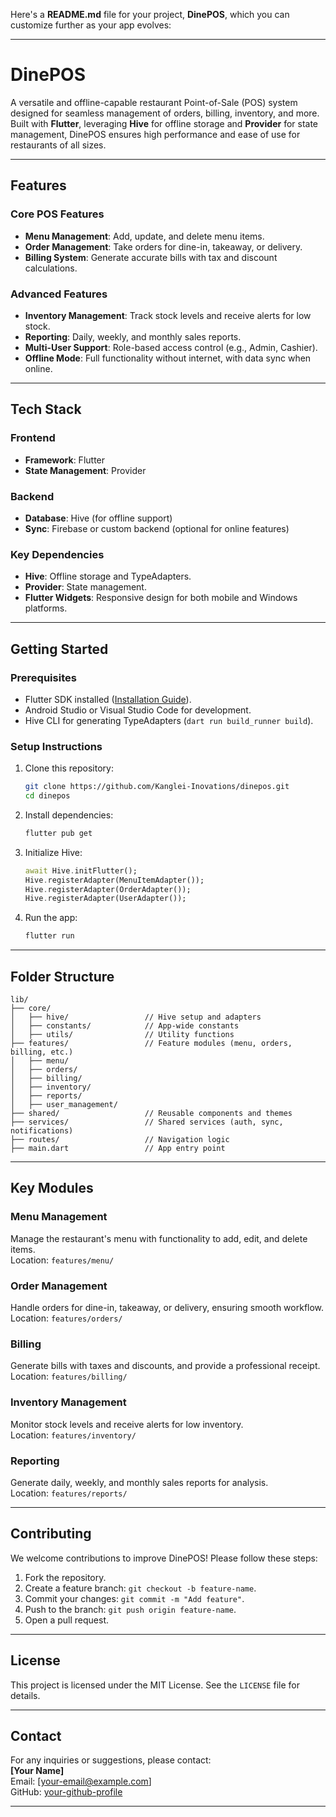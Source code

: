 Here's a **README.md** file for your project, **DinePOS**, which you can customize further as your app evolves:

---

# **DinePOS**
A versatile and offline-capable restaurant Point-of-Sale (POS) system designed for seamless management of orders, billing, inventory, and more. Built with **Flutter**, leveraging **Hive** for offline storage and **Provider** for state management, DinePOS ensures high performance and ease of use for restaurants of all sizes.

---

## **Features**

### **Core POS Features**
- **Menu Management**: Add, update, and delete menu items.
- **Order Management**: Take orders for dine-in, takeaway, or delivery.
- **Billing System**: Generate accurate bills with tax and discount calculations.

### **Advanced Features**
- **Inventory Management**: Track stock levels and receive alerts for low stock.
- **Reporting**: Daily, weekly, and monthly sales reports.
- **Multi-User Support**: Role-based access control (e.g., Admin, Cashier).
- **Offline Mode**: Full functionality without internet, with data sync when online.

---

## **Tech Stack**

### **Frontend**
- **Framework**: Flutter
- **State Management**: Provider

### **Backend**
- **Database**: Hive (for offline support)
- **Sync**: Firebase or custom backend (optional for online features)

### **Key Dependencies**
- **Hive**: Offline storage and TypeAdapters.
- **Provider**: State management.
- **Flutter Widgets**: Responsive design for both mobile and Windows platforms.

---

## **Getting Started**

### **Prerequisites**
- Flutter SDK installed ([Installation Guide](https://flutter.dev/docs/get-started/install)).
- Android Studio or Visual Studio Code for development.
- Hive CLI for generating TypeAdapters (`dart run build_runner build`).

### **Setup Instructions**
1. Clone this repository:
   ```bash
   git clone https://github.com/Kanglei-Inovations/dinepos.git
   cd dinepos
   ```
2. Install dependencies:
   ```bash
   flutter pub get
   ```
3. Initialize Hive:
   ```dart
   await Hive.initFlutter();
   Hive.registerAdapter(MenuItemAdapter());
   Hive.registerAdapter(OrderAdapter());
   Hive.registerAdapter(UserAdapter());
   ```
4. Run the app:
   ```bash
   flutter run
   ```

---

## **Folder Structure**

```
lib/
├── core/
│   ├── hive/                 // Hive setup and adapters
│   ├── constants/            // App-wide constants
│   ├── utils/                // Utility functions
├── features/                 // Feature modules (menu, orders, billing, etc.)
│   ├── menu/
│   ├── orders/
│   ├── billing/
│   ├── inventory/
│   ├── reports/
│   ├── user_management/
├── shared/                   // Reusable components and themes
├── services/                 // Shared services (auth, sync, notifications)
├── routes/                   // Navigation logic
├── main.dart                 // App entry point
```

---

## **Key Modules**

### **Menu Management**
Manage the restaurant's menu with functionality to add, edit, and delete items.  
Location: `features/menu/`

### **Order Management**
Handle orders for dine-in, takeaway, or delivery, ensuring smooth workflow.  
Location: `features/orders/`

### **Billing**
Generate bills with taxes and discounts, and provide a professional receipt.  
Location: `features/billing/`

### **Inventory Management**
Monitor stock levels and receive alerts for low inventory.  
Location: `features/inventory/`

### **Reporting**
Generate daily, weekly, and monthly sales reports for analysis.  
Location: `features/reports/`

---

## **Contributing**

We welcome contributions to improve DinePOS! Please follow these steps:
1. Fork the repository.
2. Create a feature branch: `git checkout -b feature-name`.
3. Commit your changes: `git commit -m "Add feature"`.
4. Push to the branch: `git push origin feature-name`.
5. Open a pull request.

---

## **License**

This project is licensed under the MIT License. See the `LICENSE` file for details.

---

## **Contact**

For any inquiries or suggestions, please contact:  
**[Your Name]**  
Email: [your-email@example.com]  
GitHub: [your-github-profile](https://github.com/your-profile)

---

